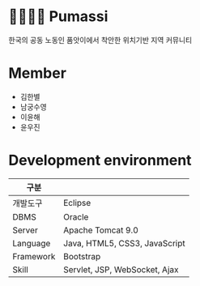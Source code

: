 👨‍👩‍👧‍👦 Pumassi 
===================

한국의 공동 노동인 품앗이에서 착안한 위치기반 지역 커뮤니티


# Member

* 김한별
* 남궁수영
* 이윤해
* 윤우진

# Development environment

|구분||
|------|---|
|개발도구|Eclipse|
|DBMS|Oracle |
|Server|Apache Tomcat 9.0|
|Language|Java, HTML5, CSS3, JavaScript|
|Framework|Bootstrap|
|Skill|Servlet, JSP, WebSocket, Ajax |



